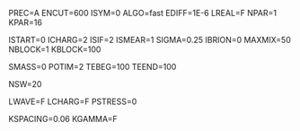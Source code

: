 PREC=A
ENCUT=600
ISYM=0
ALGO=fast
EDIFF=1E-6
LREAL=F
NPAR=1
KPAR=16

ISTART=0
ICHARG=2
ISIF=2
ISMEAR=1
SIGMA=0.25
IBRION=0
MAXMIX=50
NBLOCK=1
KBLOCK=100

SMASS=0
POTIM=2
TEBEG=100
TEEND=100

NSW=20

LWAVE=F
LCHARG=F
PSTRESS=0

KSPACING=0.06
KGAMMA=F
